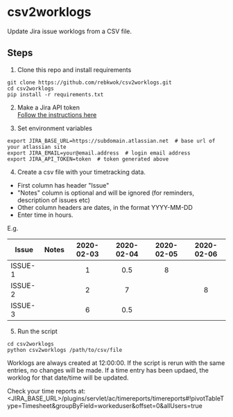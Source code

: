 # csv2worklogs

Update Jira issue worklogs from a CSV file.

## Steps

1. Clone this repo and install requirements
```
git clone https://github.com/rebkwok/csv2worklogs.git
cd csv2worklogs
pip install -r requirements.txt
```

2. Make a Jira API token  
[Follow the instructions here](https://confluence.atlassian.com/cloud/api-tokens-938839638.html)

3. Set environment variables
 ```
 export JIRA_BASE_URL=https://subdomain.atlassian.net  # base url of your atlassian site
 export JIRA_EMAIL=your@email.address  # login email address
 export JIRA_API_TOKEN=token  # token generated above
```

4. Create a csv file with your timetracking data.
 - First column has header "Issue"
 - "Notes" column is optional and will be ignored (for reminders, description of issues etc)
 - Other column headers are dates, in the format YYYY-MM-DD
 - Enter time in hours.
 
 E.g.

| Issue   | Notes   | 2020-02-03 | 2020-02-04 | 2020-02-05 | 2020-02-06 |
|---------|:-------:|:----------:|:----------:|:----------:|:----------:|
| ISSUE-1 |         |      1     |     0.5    |      8     |            |
| ISSUE-2 |         |      2     |      7     |            |      8     |
| ISSUE-3 |         |      6     |     0.5    |            |            |

5. Run the script

``` 
cd csv2worklogs
python csv2worklogs /path/to/csv/file
```

Worklogs are always created at 12:00:00.  If the script is rerun with the same entries, no changes will be made.  If a time entry has 
been updaed, the worklog for that date/time will be updated.  

Check your time reports at:  
<JIRA_BASE_URL>/plugins/servlet/ac/timereports/timereports#!pivotTableType=Timesheet&groupByField=workeduser&offset=0&allUsers=true